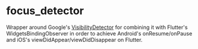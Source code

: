 # focus_detector
Wrapper around Google's [VisibilityDetector](https://github.com/google/flutter.widgets/tree/master/packages/visibility_detector) for combining it with Flutter's WidgetsBindingObserver in order to achieve Android's onResume/onPause and iOS's viewDidAppear/viewDidDisappear on Flutter.
